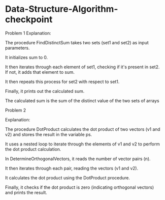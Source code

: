 # Data-Structure-Algorithm-checkpoint
Problem 1
Explanation:

The procedure FindDistinctSum takes two sets (set1 and set2) as input parameters.

It initializes sum to 0.

It then iterates through each element of set1, checking if it's present in set2. If not, it adds that element to sum.

It then repeats this process for set2 with respect to set1.

Finally, it prints out the calculated sum.

The calculated sum is the sum of the distinct value of the two sets of arrays


Problem 2

Explanation:

The procedure DotProduct calculates the dot product of two vectors (v1 and v2) and stores the result in the variable ps.

It uses a nested loop to iterate through the elements of v1 and v2 to perform the dot product calculation.

In DetermineOrthogonalVectors, it reads the number of vector pairs (n).

It then iterates through each pair, reading the vectors (v1 and v2).

It calculates the dot product using the DotProduct procedure.

Finally, it checks if the dot product is zero (indicating orthogonal vectors) and prints the result.
